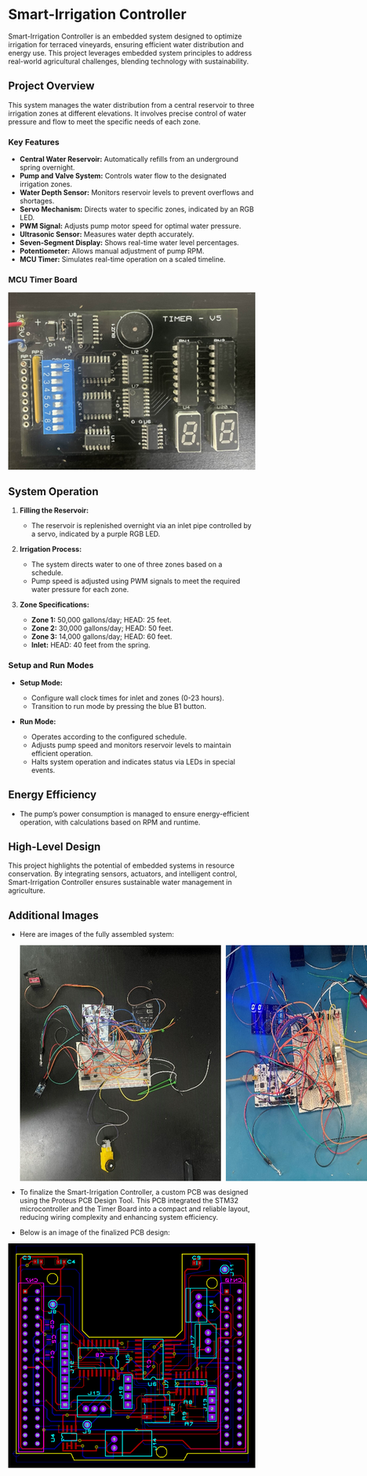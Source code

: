 # Smart-Irrigation Controller

Smart-Irrigation Controller is an embedded system designed to optimize irrigation for terraced vineyards, ensuring efficient water distribution and energy use. This project leverages embedded system principles to address real-world agricultural challenges, blending technology with sustainability.

## Project Overview

This system manages the water distribution from a central reservoir to three irrigation zones at different elevations. It involves precise control of water pressure and flow to meet the specific needs of each zone.

### Key Features

- **Central Water Reservoir:** Automatically refills from an underground spring overnight.
- **Pump and Valve System:** Controls water flow to the designated irrigation zones.
- **Water Depth Sensor:** Monitors reservoir levels to prevent overflows and shortages.
- **Servo Mechanism:** Directs water to specific zones, indicated by an RGB LED.
- **PWM Signal:** Adjusts pump motor speed for optimal water pressure.
- **Ultrasonic Sensor:** Measures water depth accurately.
- **Seven-Segment Display:** Shows real-time water level percentages.
- **Potentiometer:** Allows manual adjustment of pump RPM.
- **MCU Timer:** Simulates real-time operation on a scaled timeline.

### MCU Timer Board
<img width="810" alt="MCU Timer Board" src="https://github.com/Karnan123/Smart-Irrigation-Controller/blob/main/Timer_Board_Picture.jpg?raw=true">

## System Operation

1. **Filling the Reservoir:**
   - The reservoir is replenished overnight via an inlet pipe controlled by a servo, indicated by a purple RGB LED.

2. **Irrigation Process:**
   - The system directs water to one of three zones based on a schedule.
   - Pump speed is adjusted using PWM signals to meet the required water pressure for each zone.

3. **Zone Specifications:**
   - **Zone 1:** 50,000 gallons/day; HEAD: 25 feet.
   - **Zone 2:** 30,000 gallons/day; HEAD: 50 feet.
   - **Zone 3:** 14,000 gallons/day; HEAD: 60 feet.
   - **Inlet:** HEAD: 40 feet from the spring.

### Setup and Run Modes

- **Setup Mode:**
  - Configure wall clock times for inlet and zones (0-23 hours).
  - Transition to run mode by pressing the blue B1 button.

- **Run Mode:**
  - Operates according to the configured schedule.
  - Adjusts pump speed and monitors reservoir levels to maintain efficient operation.
  - Halts system operation and indicates status via LEDs in special events.

## Energy Efficiency

- The pump’s power consumption is managed to ensure energy-efficient operation, with calculations based on RPM and runtime.

## High-Level Design

This project highlights the potential of embedded systems in resource conservation. By integrating sensors, actuators, and intelligent control, Smart-Irrigation Controller ensures sustainable water management in agriculture.

## Additional Images
- Here are images of the fully assembled system:

   <div style="display: flex; gap: 10px;">
      <img width="410" alt="Fully Assembled Smart Irrigation Controller Image 1" src="https://github.com/Karnan123/Smart-Irrigation-Controller/blob/main/Fully_Assembled_Smart_Irrigation_Controller_1.jpg?raw=true">
      <img width="410" alt="Fully Assembled Smart Irrigation Controller Image 2" src="https://github.com/Karnan123/Smart-Irrigation-Controller/blob/main/Fully_Assembled_Smart_Irrigation_Controller_2.jpg?raw=true">
   </div>

-	To finalize the Smart-Irrigation Controller, a custom PCB was designed using the Proteus PCB Design Tool. This PCB integrated the STM32 microcontroller and the Timer Board into a compact and reliable layout, reducing wiring complexity and enhancing system efficiency.
-	Below is an image of the finalized PCB design:

<center>
   <img width="810" alt="PCB Design All Layers" src="https://github.com/Karnan123/Smart-Irrigation-Controller/blob/main/PCB_Design_All_Layers.PNG?raw=true">
</center>
